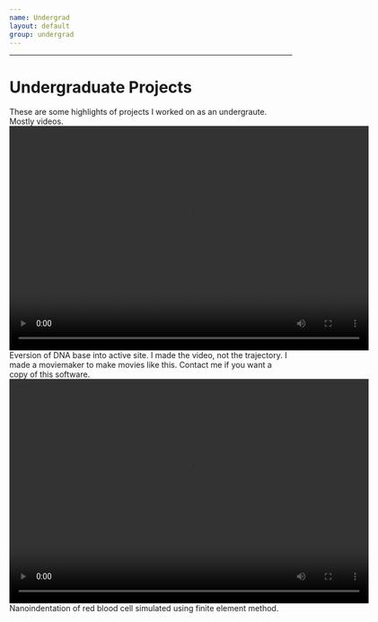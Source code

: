 ```yaml
---
name: Undergrad
layout: default
group: undergrad
---
```

---
<script src="http://api.html5media.info/1.1.8/html5media.min.js"></script>
<h1 class="page-header text-center"> Undergraduate Projects </h1>
These are some highlights of projects I worked on as an undergraute. Mostly videos.
<video src="eversion_03112010.mp4" width="640" height="400" controls preload></video>
<br>
Eversion of DNA base into active site. I made the video, not the trajectory. I made a moviemaker to make movies like this. Contact me if you want a copy of this software.
<br>
<video src="Indent_normal.mp4" width="640" height="400" controls preload></video>
<br>
Nanoindentation of red blood cell simulated using finite element method.
 


